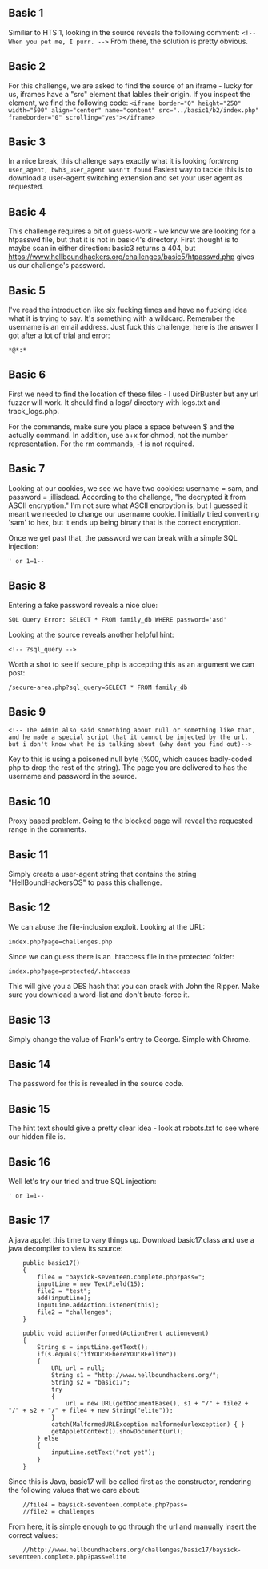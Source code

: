 ## Basic 1
Similiar to HTS 1, looking in the source reveals the following comment: `<!-- When you pet me, I purr. -->` From there, the solution is pretty obvious.

## Basic 2
For this challenge, we are asked to find the source of an iframe - lucky for us, iframes have a "src" element that lables their origin. If you inspect the element, we find the following code:
`<iframe border="0" height="250" width="500" align="center" name="content" src="../basic1/b2/index.php" frameborder="0" scrolling="yes"></iframe>`

## Basic 3
In a nice break, this challenge says exactly what it is looking for:`Wrong user_agent, bwh3_user_agent wasn't found` Easiest way to tackle this is to download a user-agent switching extension and set your user agent as requested.

## Basic 4
This challenge requires a bit of guess-work - we know we are looking for a htpasswd file, but that it is not in basic4's directory. First thought is to maybe scan in either direction: basic3 returns a 404, but https://www.hellboundhackers.org/challenges/basic5/htpasswd.php gives us our challenge's password.

## Basic 5
I've read the introduction like six fucking times and have no fucking idea what it is trying to say. It's something with a wildcard. Remember the username is an email address. Just fuck this challenge, here is the answer I got after a lot of trial and error:
```
*@*:*
```

## Basic 6
First we need to find the location of these files - I used DirBuster but any url fuzzer will work. It should find a logs/ directory with logs.txt and track_logs.php.

For the commands, make sure you place a space between $ and the actually command. In addition, use a+x for chmod, not the number representation. For the rm commands, -f is not required.

## Basic 7
Looking at our cookies, we see we have two cookies: username = sam, and password = jillisdead. According to the challenge, "he decrypted it from ASCII encryption." I'm not sure what ASCII encrpytion is, but I guessed it meant we needed to change our username cookie. I initially tried converting 'sam' to hex, but it ends up being binary that is the correct encryption.

Once we get past that, the password we can break with a simple SQL injection:
```
' or 1=1--
```

## Basic 8
Entering a fake password reveals a nice clue:
```
SQL Query Error: SELECT * FROM family_db WHERE password='asd' 
```

Looking at the source reveals another helpful hint:
```
<!-- ?sql_query -->
```

Worth a shot to see if secure_php is accepting this as an argument we can post:
```
/secure-area.php?sql_query=SELECT * FROM family_db
```

## Basic 9
```
<!-- The Admin also said something about null or something like that, and he made a special script that it cannot be injected by the url. but i don't know what he is talking about (why dont you find out)-->
```

Key to this is using a poisoned null byte (%00, which causes badly-coded php to drop the rest of the string). The page you are delivered to has the username and password in the source.

## Basic 10
Proxy based problem. Going to the blocked page will reveal the requested range in the comments.

## Basic 11
Simply create a user-agent string that contains the string "HellBoundHackersOS" to pass this challenge.

## Basic 12
We can abuse the file-inclusion exploit. Looking at the URL:
```
index.php?page=challenges.php
```

Since we can guess there is an .htaccess file in the protected folder:
```
index.php?page=protected/.htaccess
```

This will give you a DES hash that you can crack with John the Ripper. Make sure you download a word-list and don't brute-force it.

## Basic 13
Simply change the value of Frank's entry to George. Simple with Chrome.

## Basic 14
The password for this is revealed in the source code.

## Basic 15
The hint text should give a pretty clear idea - look at robots.txt to see where our hidden file is.

## Basic 16
Well let's try our tried and true SQL injection:
```
' or 1=1--
```

## Basic 17
A java applet this time to vary things up. Download basic17.class and use a java decompiler to view its source:
```
	public basic17()
    {
        file4 = "baysick-seventeen.complete.php?pass=";
        inputLine = new TextField(15);
        file2 = "test";
        add(inputLine);
        inputLine.addActionListener(this);
        file2 = "challenges";
    }

    public void actionPerformed(ActionEvent actionevent)
    {
        String s = inputLine.getText();
        if(s.equals("ifYOU'REhereYOU'REelite"))
        {
            URL url = null;
            String s1 = "http://www.hellboundhackers.org/";
            String s2 = "basic17";
            try
            {
                url = new URL(getDocumentBase(), s1 + "/" + file2 + "/" + s2 + "/" + file4 + new String("elite"));
            }
            catch(MalformedURLException malformedurlexception) { }
            getAppletContext().showDocument(url);
        } else
        {
            inputLine.setText("not yet");
        }
    }
```

Since this is Java, basic17 will be called first as the constructor, rendering the following values that we care about:
```
    //file4 = baysick-seventeen.complete.php?pass=
    //file2 = challenges
```

From here, it is simple enough to go through the url and manually insert the correct values:
```
	//http://www.hellboundhackers.org/challenges/basic17/baysick-seventeen.complete.php?pass=elite
```


